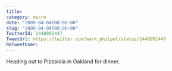 ```yaml
---
title: 
category: micro
date: "2009-04-04T00:00:00"
slug: "2009-04-04T00:00:00"
TwitterId: 1448901447
TweetUrl: https://twitter.com/mark_philpot/status/1448901447
ReTweetUser: 
---
```


Heading out to Pizzaiola in Oakland for dinner.